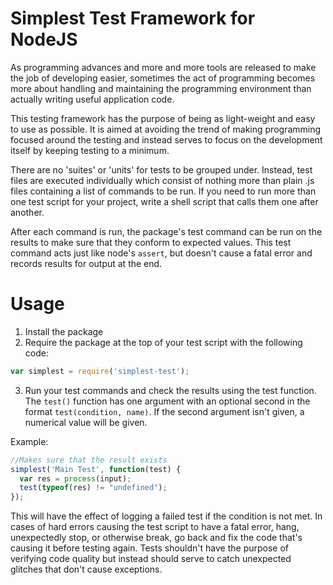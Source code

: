 # Simplest Test Framework for NodeJS
As programming advances and more and more tools are released to make the job of developing easier, sometimes the act of programming becomes more about handling and maintaining the programming environment than actually writing useful application code.

This testing framework has the purpose of being as light-weight and easy to use as possible.  It is aimed at avoiding the trend of making programming focused around the testing and instead serves to focus on the development itself by keeping testing to a minimum.

There are no 'suites' or 'units' for tests to be grouped under.  Instead, test files are executed individually which consist of nothing more than plain .js files containing a list of commands to be run.  If you need to run more than one test script for your project, write a shell script that calls them one after another.

After each command is run, the package's test command can be run on the results to make sure that they conform to expected values.  This test command acts just like node's `assert`, but doesn't cause a fatal error and records results for output at the end.

# Usage
1. Install the package
2. Require the package at the top of your test script with the following code:
```javascript
var simplest = require('simplest-test');
```
3. Run your test commands and check the results using the test function.  The `test()` function has one argument with an optional second in the format `test(condition, name)`.  If the second argument isn't given, a numerical value will be given.

Example:
```javascript
//Makes sure that the result exists
simplest('Main Test', function(test) {
  var res = process(input);
  test(typeof(res) != "undefined");
});
```

This will have the effect of logging a failed test if the condition is not met.  In cases of hard errors causing the test script to have a fatal error, hang, unexpectedly stop, or otherwise break, go back and fix the code that's causing it before testing again.  Tests shouldn't have the purpose of verifying code quality but instead should serve to catch unexpected glitches that don't cause exceptions.
